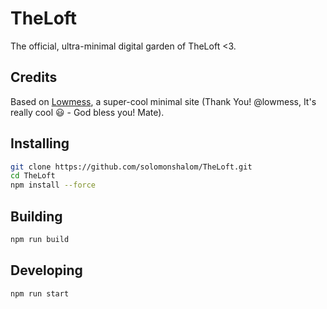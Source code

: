 # TheLoft

The official, ultra-minimal digital garden of TheLoft <3.

## Credits

Based on [Lowmess](https://lowmess.com), a super-cool minimal site (Thank You! @lowmess, It's really cool 😃 - God bless you! Mate).

## Installing

```bash
git clone https://github.com/solomonshalom/TheLoft.git
cd TheLoft
npm install --force
```

## Building

```bash
npm run build
```

## Developing

```bash
npm run start
```
